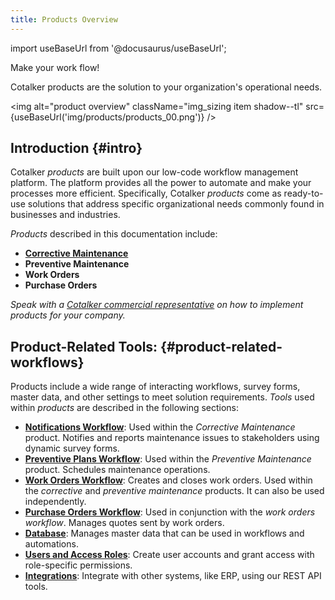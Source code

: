 ```yaml
---
title: Products Overview
---
```


import useBaseUrl from '@docusaurus/useBaseUrl'; 

<span className="align-center text-center hero__title">Make your work flow!</span>

<span className="align-center text-center hero__subtitle">Cotalker products are the solution to your organization's operational needs.</span>
<br/>

<img alt="product overview" className="img_sizing item shadow--tl" src={useBaseUrl('img/products/products_00.png')} />
<br/>

## Introduction {#intro}

Cotalker _products_ are built upon our low-code workflow management platform. The platform provides all the power to automate and make your processes more efficient. Specifically, Cotalker _products_ come as ready-to-use solutions that address specific organizational needs commonly found in businesses and industries. 

_Products_ described in this documentation include:
- [**Corrective Maintenance**](/docs/products/corrective_maintenance/cm_overview)
- **Preventive Maintenance**
- **Work Orders**
- **Purchase Orders**

_Speak with a [Cotalker commercial representative](/docs/support/commercial) on how to implement products for your company._

## Product-Related Tools: {#product-related-workflows}
Products include a wide range of interacting workflows, survey forms, master data, and other settings to meet solution requirements. 
_Tools_ used within _products_ are described in the following sections:

- [**Notifications Workflow**](/docs/products/workflows/notifications/overview): Used within the _Corrective Maintenance_ product. Notifies and reports maintenance issues to stakeholders using dynamic survey forms.
- [**Preventive Plans Workflow**](/docs/products/workflows/preventive_plans/overview): Used within the _Preventive Maintenance_ product. Schedules maintenance operations.
- [**Work Orders Workflow**](/docs/products/workflows/work_orders/overview): Creates and closes work orders. Used within the _corrective_ and _preventive maintenance_ products. It can also be used independently.
- [**Purchase Orders Workflow**](/docs/products/workflows/budget_management/overview): Used in conjunction with the _work orders workflow_. Manages quotes sent by work orders.
- [**Database**](/docs/products/master_data): Manages master data that can be used in workflows and automations.
- [**Users and Access Roles**](/docs/products/users): Create user accounts and grant access with role-specific permissions.
- [**Integrations**](/docs/products/integrations): Integrate with other systems, like ERP, using our REST API tools.
